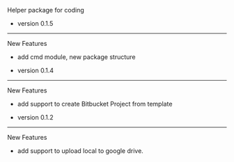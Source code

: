 Helper package for coding

+ version 0.1.5

----------------------------
New Features

- add cmd module, new package structure

+ version 0.1.4

----------------------------
New Features

- add support to create Bitbucket Project from template

+ version 0.1.2

----------------------------
New Features

- add support to upload local to google drive.


